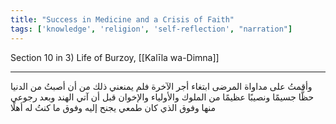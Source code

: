```yaml
---
title: "Success in Medicine and a Crisis of Faith"
tags: ['knowledge', 'religion', 'self-reflection', "narration"]
---
```


 Section 10 in 3) Life of Burzoy, [[Kalīla wa-Dimna]]

---
وأقمتُ على مداواة المرضى ابتغاء أجر الآخرة فلم يمنعني ذلك من أن أصبتُ من الدنيا حظًّا جسيمًا ونصيبًا عظيمًا من الملوك والأولياء والإخوان قبل أن آتي الهند وبعد رجوعي منها وفوق الذي كان طمعي يجنح إليه وفوق ما كنتُ له أهلًا
